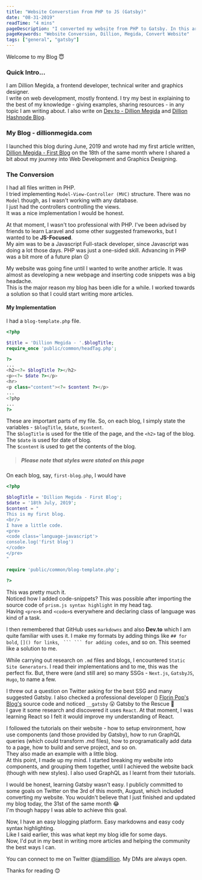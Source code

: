 ```yaml
---
title: "Website Converstion From PHP to JS (Gatsby)"
date: "08-31-2019"
readTime: "4 mins"
pageDescription: "I converted my website from PHP to Gatsby. In this article, I explain the reasons behind the conversion and the methods I used to achieve it."
pageKeywords: "Website Conversion, Dillion, Megida, Convert Website"
tags: ["general", "gatsby"]
---
```


Welcome to my Blog &#128519;
### Quick Intro...
I am Dillion Megida, a frontend developer, technical writer and graphics designer.
<br/>
I write on web development, mostly frontend. I try my best in explaining to the best of my knowledge - giving examples, sharing resources - in any topic I am writing about. I also write on <a href='https://dev.to/dillionmegida' title='Dev.to - Dillion Megida'>Dev.to - Dillion Megida</a> and <a href='https://dillion.hashnode.dev' title='Hashnode - Dillion Megida'>Dillion Hashnode Blog</a>.

### My Blog - dillionmegida.com
I launched this blog during June, 2019 and wrote had my first article written, <a href='/first-blog' title='My first Blog'>Dillion Megida - First Blog</a> on the 18th of the same month where I shared a bit about my journey into Web Development and Graphics Designing.

### The Conversion
I had all files written in PHP.
<br>
I tried implementing `Model-View-Controller (MVC)` structure. There was no `Model` though, as I wasn't working with any database.<br/>
I just had the controllers controlling the views.<br/>
It was a nice implementation I would be honest.

At that moment, I wasn't too professional with PHP. I've been advised by friends to learn Laravel and some other suggested frameworks, but I wanted to be **JS-Focused**. <br/>
My aim was to be a Javascript Full-stack developer, since Javascript was doing a lot those days. PHP was just a one-sided skill. Advancing in PHP was a bit more of a future plan &#128533;

My website was going fine until I wanted to write another article. It was almost as developing a new webpage and inserting code snippets was a big headache.<br />
This is the major reason my blog has been idle for a while. I worked towards a solution so that I could start writing more articles.

#### My Implementation
I had a `blog-template.php` file.<br/>

```php
<?php

$title = 'Dillion Megida - '.$blogTitle;
require_once 'public/common/headTag.php';

?>                  
...
<h2><?= $blogTitle ?></h2>
<p><?= $date ?></p>
<hr>
<p class="content"><?= $content ?></p>
...
<?php
...
?>
```
These are important parts of my file. So, on each blog, I simply state the variables - `$blogTitle`, `$date`, `$content`.
<br/>
The `$blogTitle` is used for the title of the page, and the `<h2>` tag of the blog.<br/>
The `$date` is used for date of blog.<br/>
The `$content` is used to get the contents of the blog.
> ##### Please note that styles were stated on this page

On each blog, say, `first-blog.php`, I would have
```php
<?php

$blogTitle = 'Dillion Megida - First Blog';
$date = '18th July, 2019';
$content = "
This is my first blog.
<br/>
I have a little code.
<pre>
<code class='language-javascript'>
console.log('first blog')
</code>
</pre>
"

require 'public/common/blog-template.php';

?>
```
This was pretty much it. <br/>
Noticed how I added code-snippets? This was possible after importing the source code of `prism.js syntax highlight` in my head tag.
<br/>
Having `<pre>`s and `<code>`s everywhere and declaring class of language was kind of a task.

I then remembered that GitHub uses `markdowns` and also **Dev.to** which I am quite familiar with uses it. I make my formats by adding things like `## for bold`, `[]() for links`, ` ``` ``` for adding codes`, and so on. This seemed like a solution to me.

While carrying out research on `.md` files and blogs, I encountered `Static Site Generators`. I read their implementations and to me, this was the perfect fix. But, there were (and still are) so many SSGs - `Next.js`, `GatsbyJS`, `Hugo`, to name a few.

I threw out a question on Twitter asking for the best SSG and many suggested Gatsby. I also checked a professional developer () <a href='https://florin-pop.com' href='Florin Pop'>Florin Pop's Blog's</a> source code and noticed `__gatsby` &#128558; Gatsby to the Rescue &#128640; <br/>
I gave it some research and discovered it uses `React`. At that moment, I was learning React so I felt it would improve my understanding of React.

I followed the tutorials on their website - how to setup environment, how use components (and those provided by Gatsby), how to run GraphQL queries (which could transform .md files), how to programatically add data to a page, how to build and serve project, and so on. <br/>
They also made an example with a little blog.<br/>
At this point, I made up my mind. I started breaking my website into components, and grouping them together, until I achieved the website back (though with new styles). I also used GraphQL as I learnt from their tutorials.

I would be honest, learning Gatsby wasn't easy. I publicly committed to some goals on Twitter on the 3rd of this month, August, which included converting my website. You wouldn't believe that I just finished and updated my blog today, the 31st of the same month &#128514; <br/>
I'm though happy I was able to achieve this goal.

Now, I have an easy blogging platform. Easy markdowns and easy cody syntax highlighting. <br/>
Like I said earlier, this was what kept my blog idle for some days.<br/>
Now, I'd put in my best in writing more articles and helping the community the best ways I can.<br/>

You can connect to me on Twitter <a href='https://twitter.com/iamdillion'>@iamdillion</a>. My DMs are always open.

Thanks for reading &#128522;
